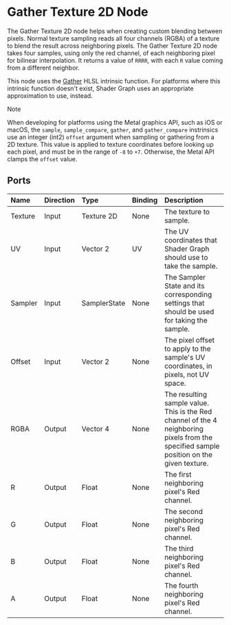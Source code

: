 # Gather Texture 2D Node

The Gather Texture 2D node helps when creating custom blending between pixels. Normal texture sampling reads all four channels (RGBA) of a texture to blend the result across neighboring pixels. The Gather Texture 2D node takes four samples, using only the red channel, of each neighboring pixel for bilinear interpolation. It returns a value of `RRRR`, with each `R` value coming from a different neighbor.

This node uses the [Gather](https://docs.microsoft.com/en-us/windows/win32/direct3dhlsl/dx-graphics-hlsl-to-gather) HLSL intrinsic function. For platforms where this intrinsic function doesn't exist, Shader Graph uses an appropriate approximation to use, instead.

> [!NOTE]
> When developing for platforms using the Metal graphics API, such as iOS or macOS, the `sample`, `sample_compare`, `gather`, and `gather_compare` instrinsics use an integer (int2) `offset` argument when sampling or gathering from a 2D texture. This value is applied to texture coordinates before looking up each pixel, and must be in the range of `-8` to `+7`. Otherwise, the Metal API clamps the `offset` value.


## Ports

| **Name**     | **Direction** | **Type**      | **Binding** | **Description**  |
| :---         | :---          | :------       |  :------    |   :----------    |
| Texture      | Input         | Texture 2D    |    None     | The texture to sample. |
| UV           | Input         | Vector 2      |    UV       | The UV coordinates that Shader Graph should use to take the sample. |
| Sampler      | Input         | SamplerState  |    None     | The Sampler State and its corresponding settings that should be used for taking the sample.    |
| Offset       | Input         | Vector 2      |    None     | The pixel offset to apply to the sample's UV coordinates, in pixels, not UV space.       |
| RGBA         | Output        | Vector 4      |    None     | The resulting sample value. This is the Red channel of the 4 neighboring pixels from the specified sample position on the given texture.     |
| R            | Output        | Float         |    None     | The first neighboring pixel's Red channel.        |
| G            | Output        | Float         |    None     | The second neighboring pixel's Red channel.       |
| B            | Output        | Float         |    None     | The third neighboring pixel's Red channel.        |
| A            | Output        | Float         |    None     | The fourth neighboring pixel's Red channel.       |
